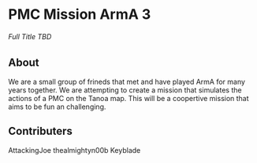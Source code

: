 # PMC Mission ArmA 3 
###### Full Title TBD

## About
We are a small group of frineds that met and have played ArmA for many years together. We are attempting to create a mission that simulates the actions of a PMC on the Tanoa map. This will be a coopertive mission that aims to be fun an challenging. 

## Contributers
AttackingJoe
thealmightyn00b
Keyblade
